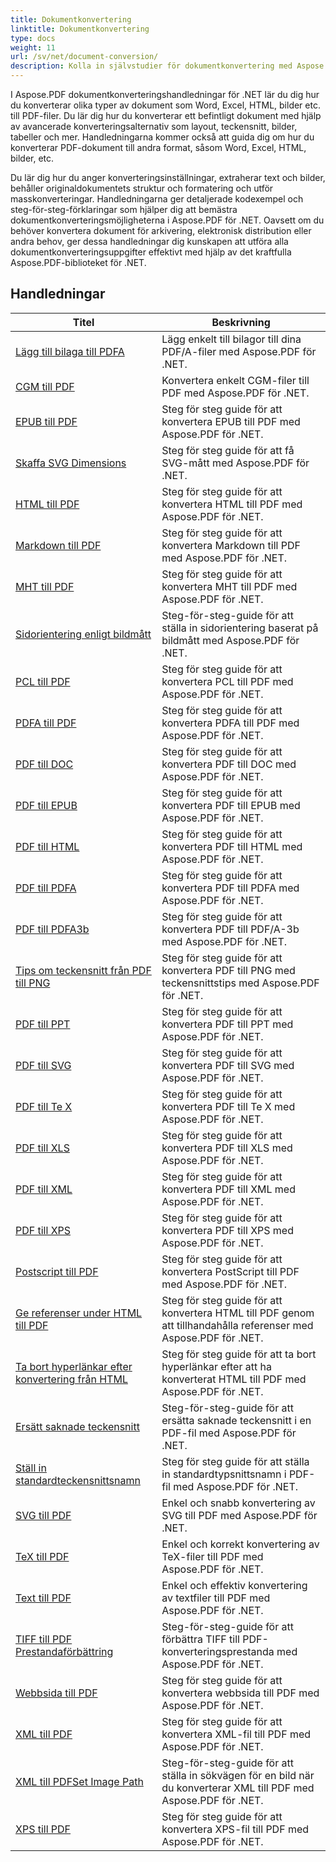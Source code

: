 ```yaml
---
title: Dokumentkonvertering
linktitle: Dokumentkonvertering
type: docs
weight: 11
url: /sv/net/document-conversion/
description: Kolla in självstudier för dokumentkonvertering med Aspose.PDF för .NET. Konvertera enkelt filer till olika format.
---
```

I Aspose.PDF dokumentkonverteringshandledningar för .NET lär du dig hur du konverterar olika typer av dokument som Word, Excel, HTML, bilder etc. till PDF-filer. Du lär dig hur du konverterar ett befintligt dokument med hjälp av avancerade konverteringsalternativ som layout, teckensnitt, bilder, tabeller och mer. Handledningarna kommer också att guida dig om hur du konverterar PDF-dokument till andra format, såsom Word, Excel, HTML, bilder, etc. 

Du lär dig hur du anger konverteringsinställningar, extraherar text och bilder, behåller originaldokumentets struktur och formatering och utför masskonverteringar. Handledningarna ger detaljerade kodexempel och steg-för-steg-förklaringar som hjälper dig att bemästra dokumentkonverteringsmöjligheterna i Aspose.PDF för .NET. Oavsett om du behöver konvertera dokument för arkivering, elektronisk distribution eller andra behov, ger dessa handledningar dig kunskapen att utföra alla dokumentkonverteringsuppgifter effektivt med hjälp av det kraftfulla Aspose.PDF-biblioteket för .NET.

## Handledningar
| Titel | Beskrivning |
| --- | --- | 
| [Lägg till bilaga till PDFA](./add-attachment-to-pdfa/) | Lägg enkelt till bilagor till dina PDF/A-filer med Aspose.PDF för .NET. |  
| [CGM till PDF](./cgm-to-pdf/) | Konvertera enkelt CGM-filer till PDF med Aspose.PDF för .NET. |  
| [EPUB till PDF](./epub-to-pdf/) | Steg för steg guide för att konvertera EPUB till PDF med Aspose.PDF för .NET. |  
| [Skaffa SVG Dimensions](./get-svg-dimensions/) | Steg för steg guide för att få SVG-mått med Aspose.PDF för .NET. |  
| [HTML till PDF](./html-to-pdf/) | Steg för steg guide för att konvertera HTML till PDF med Aspose.PDF för .NET. |  
| [Markdown till PDF](./markdown-to-pdf/) | Steg för steg guide för att konvertera Markdown till PDF med Aspose.PDF för .NET. |  
| [MHT till PDF](./mht-to-pdf/) | Steg för steg guide för att konvertera MHT till PDF med Aspose.PDF för .NET. |  
| [Sidorientering enligt bildmått](./page-orientation-according-image-dimensions/) | Steg-för-steg-guide för att ställa in sidorientering baserat på bildmått med Aspose.PDF för .NET. |  
| [PCL till PDF](./pcl-to-pdf/) | Steg för steg guide för att konvertera PCL till PDF med Aspose.PDF för .NET. |  
| [PDFA till PDF](./pdfa-to-pdf/) | Steg för steg guide för att konvertera PDFA till PDF med Aspose.PDF för .NET. |  
| [PDF till DOC](./pdf-to-doc/) | Steg för steg guide för att konvertera PDF till DOC med Aspose.PDF för .NET.  |  
| [PDF till EPUB](./pdf-to-epub/) | Steg för steg guide för att konvertera PDF till EPUB med Aspose.PDF för .NET. |  
| [PDF till HTML](./pdf-to-html/) | Steg för steg guide för att konvertera PDF till HTML med Aspose.PDF för .NET. |  
| [PDF till PDFA](./pdf-to-pdfa/) | Steg för steg guide för att konvertera PDF till PDFA med Aspose.PDF för .NET. |  
| [PDF till PDFA3b](./pdf-to-pdfa3b/) | Steg för steg guide för att konvertera PDF till PDF/A-3b med Aspose.PDF för .NET. |  
| [Tips om teckensnitt från PDF till PNG](./pdf-to-png-font-hinting/) | Steg för steg guide för att konvertera PDF till PNG med teckensnittstips med Aspose.PDF för .NET. |  
| [PDF till PPT](./pdf-to-ppt/) | Steg för steg guide för att konvertera PDF till PPT med Aspose.PDF för .NET. |  
| [PDF till SVG](./pdf-to-svg/) | Steg för steg guide för att konvertera PDF till SVG med Aspose.PDF för .NET. |  
| [PDF till Te X](./pdf-to-te-x/) | Steg för steg guide för att konvertera PDF till Te X med Aspose.PDF för .NET. |  
| [PDF till XLS](./pdf-to-xls/) | Steg för steg guide för att konvertera PDF till XLS med Aspose.PDF för .NET. |  
| [PDF till XML](./pdf-to-xml/) | Steg för steg guide för att konvertera PDF till XML med Aspose.PDF för .NET. |  
| [PDF till XPS](./pdf-to-xps/) | Steg för steg guide för att konvertera PDF till XPS med Aspose.PDF för .NET. |  
| [Postscript till PDF](./postscript-to-pdf/) | Steg för steg guide för att konvertera PostScript till PDF med Aspose.PDF för .NET. |  
| [Ge referenser under HTML till PDF](./provide-credentials-during-html-to-pdf/) | Steg för steg guide för att konvertera HTML till PDF genom att tillhandahålla referenser med Aspose.PDF för .NET. |  
| [Ta bort hyperlänkar efter konvertering från HTML](./remove-hyperlinks-after-converting-from-html/) | Steg för steg guide för att ta bort hyperlänkar efter att ha konverterat HTML till PDF med Aspose.PDF för .NET. |  
| [Ersätt saknade teckensnitt](./replace-missing-fonts/) | Steg-för-steg-guide för att ersätta saknade teckensnitt i en PDF-fil med Aspose.PDF för .NET. |  
| [Ställ in standardteckensnittsnamn](./set-default-font-name/) | Steg för steg guide för att ställa in standardtypsnittsnamn i PDF-fil med Aspose.PDF för .NET. |  
| [SVG till PDF](./svg-to-pdf/) | Enkel och snabb konvertering av SVG till PDF med Aspose.PDF för .NET. |  
| [TeX till PDF](./tex-to-pdf/) | Enkel och korrekt konvertering av TeX-filer till PDF med Aspose.PDF för .NET. |  
| [Text till PDF](./text-to-pdf/) | Enkel och effektiv konvertering av textfiler till PDF med Aspose.PDF för .NET. |  
| [TIFF till PDF Prestandaförbättring](./tiff-to-pdf-performance-improvement/) | Steg-för-steg-guide för att förbättra TIFF till PDF-konverteringsprestanda med Aspose.PDF för .NET. |  
| [Webbsida till PDF](./web-page-to-pdf/) | Steg för steg guide för att konvertera webbsida till PDF med Aspose.PDF för .NET. |  
| [XML till PDF](./xml-to-pdf/) | Steg för steg guide för att konvertera XML-fil till PDF med Aspose.PDF för .NET. |  
| [XML till PDFSet Image Path](./xml-to-pdfset-image-path/) | Steg-för-steg-guide för att ställa in sökvägen för en bild när du konverterar XML till PDF med Aspose.PDF för .NET. |  
| [XPS till PDF](./xps-to-pdf/) | Steg för steg guide för att konvertera XPS-fil till PDF med Aspose.PDF för .NET. |  